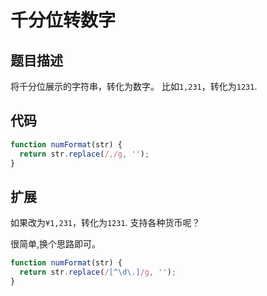 # 千分位转数字

## 题目描述
将千分位展示的字符串，转化为数字。 比如`1,231`，转化为`1231`.
## 代码

```js
function numFormat(str) {
  return str.replace(/,/g, '');
}

```

## 扩展

如果改为`¥1,231`，转化为`1231`. 支持各种货币呢？


很简单,换个思路即可。

```js
function numFormat(str) {
  return str.replace(/[^\d\.]/g, '');
}


```